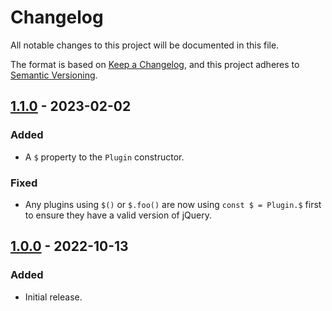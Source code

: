 # Changelog
All notable changes to this project will be documented in this file.

The format is based on [Keep a Changelog](https://keepachangelog.com/en/1.0.0/),
and this project adheres to [Semantic Versioning](https://semver.org/spec/v2.0.0.html).

## [1.1.0] - 2023-02-02
### Added
- A `$` property to the `Plugin` constructor.
### Fixed
- Any plugins using `$()` or `$.foo()` are now using `const $ = Plugin.$` first
  to ensure they have a valid version of jQuery.

## [1.0.0] - 2022-10-13
### Added
- Initial release.

[Unreleased]: https://github.com/supernovus/lum.jquery-plugins.js/compare/v1.1.0...HEAD
[1.1.0]: https://github.com/supernovus/lum.jquery-plugins.js/compare/v1.0.0...v1.1.0
[1.0.0]: https://github.com/supernovus/lum.jquery-plugins.js/releases/tag/v1.0.0
